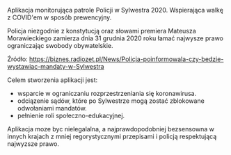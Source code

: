 Aplikacja monitorująca patrole Policji w Sylwestra 2020. Wspierająca walkę z COVID'em w sposób prewencyjny.

Policja niezgodnie z konstytucją oraz słowami premiera Mateusza Morawieckiego zamierza dnia 31 grudnia 2020 roku łamać najwysze prawo ograniczając swobody obywatelskie.

Źródło:
https://biznes.radiozet.pl/News/Policja-poinformowala-czy-bedzie-wystawiac-mandaty-w-Sylwestra


Celem stworzenia aplikacji jest: 

- wsparcie w ograniczaniu rozprzestrzeniania się koronawirusa.
- odciązenie sądów, które po Sylwestrze mogą zostać zblokowane odwołaniami mandatów.
- pełnienie roli społeczno-edukacyjnej.

Aplikacja moze byc nielegalalna, a najprawdopodobniej bezsensowna w innych krajach z mniej regorystycznymi przepisami i policją respektującą najwyzsze prawo.